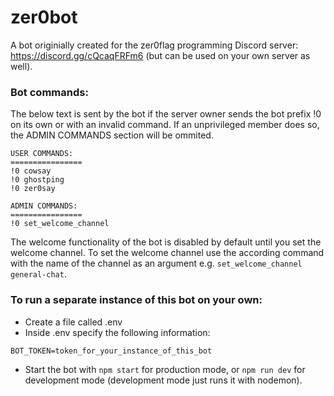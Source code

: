 # zer0bot
A bot originially created for the zer0flag programming Discord server: https://discord.gg/cQcaqFRFm6 (but can be used on your own server as well). 

### Bot commands: 
The below text is sent by the bot if the server owner sends the bot prefix !0 on its own or with an invalid command. If an unprivileged member does so, the ADMIN COMMANDS section will be ommited.

```
USER COMMANDS:
================
!0 cowsay
!0 ghostping
!0 zer0say

ADMIN COMMANDS:
================
!0 set_welcome_channel
```

The welcome functionality of the bot is disabled by default until you set the welcome channel. To set the welcome channel use the according command with the name of the channel as an argument e.g. `set_welcome_channel general-chat`.

### To run a separate instance of this bot on your own:

* Create a file called .env
* Inside .env specify the following information:

```
BOT_TOKEN=token_for_your_instance_of_this_bot
```

* Start the bot with `npm start` for production mode, or `npm run dev` for development mode (development mode just runs it with nodemon).
